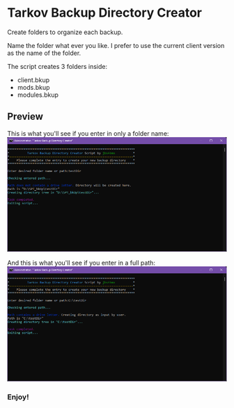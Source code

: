 # Tarkov Backup Directory Creator

Create folders to organize each backup.

Name the folder what ever you like. I prefer to use the current client version as the name of the folder.

The script creates 3 folders inside:
* client.bkup
* mods.bkup
* modules.bkup

## Preview

This is what you'll see if you enter in only a folder name:
![noPath Image](./img/tbdc_noPath.png)

And this is what you'll see if you enter in a full path:
![yesPath Image](./img/tbdc_yesPath.png)

### Enjoy!
